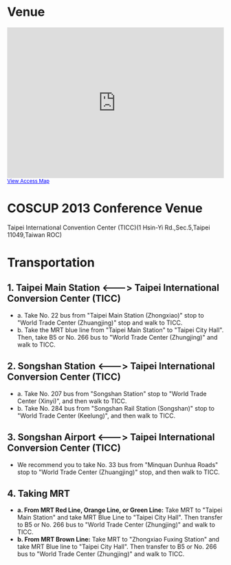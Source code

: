 # Venue

<iframe width="100%" height="350" frameborder="0" scrolling="no" marginheight="0" marginwidth="0" src="https://maps.google.com.tw/maps?f=q&amp;source=s_q&amp;hl=zh-TW&amp;geocode=&amp;q=%E5%8F%B0%E5%8C%97%E5%B8%82%E4%BF%A1%E7%BE%A9%E5%8D%80%E4%BF%A1%E7%BE%A9%E8%B7%AF%E4%BA%94%E6%AE%B51%E8%99%9F&amp;aq=&amp;sll=24.145973,120.666154&amp;sspn=0.067199,0.132093&amp;brcurrent=3,0x3442abadec7543e7:0x5dbcdd8252aeabe7,0,0x3442ac6b61dbbd9d:0xc0c243da98cba64b&amp;ie=UTF8&amp;hq=&amp;hnear=110%E5%8F%B0%E5%8C%97%E5%B8%82%E4%BF%A1%E7%BE%A9%E5%8D%80%E4%BF%A1%E7%BE%A9%E8%B7%AF%E4%BA%94%E6%AE%B51%E8%99%9F&amp;t=m&amp;z=14&amp;ll=25.033248,121.560484&amp;output=embed"></iframe><br /><small><a href="https://maps.google.com.tw/maps?f=q&amp;source=embed&amp;hl=zh-TW&amp;geocode=&amp;q=%E5%8F%B0%E5%8C%97%E5%B8%82%E4%BF%A1%E7%BE%A9%E5%8D%80%E4%BF%A1%E7%BE%A9%E8%B7%AF%E4%BA%94%E6%AE%B51%E8%99%9F&amp;aq=&amp;sll=24.145973,120.666154&amp;sspn=0.067199,0.132093&amp;brcurrent=3,0x3442abadec7543e7:0x5dbcdd8252aeabe7,0,0x3442ac6b61dbbd9d:0xc0c243da98cba64b&amp;ie=UTF8&amp;hq=&amp;hnear=110%E5%8F%B0%E5%8C%97%E5%B8%82%E4%BF%A1%E7%BE%A9%E5%8D%80%E4%BF%A1%E7%BE%A9%E8%B7%AF%E4%BA%94%E6%AE%B51%E8%99%9F&amp;t=m&amp;z=14&amp;ll=25.033248,121.560484" style="color:#0000FF;text-align:left">View Access Map</a></small>

# COSCUP 2013 Conference Venue

Taipei International Convention Center (TICC)(1 Hsin-Yi Rd.,Sec.5,Taipei 11049,Taiwan ROC)
<br />

# Transportation
## 1. Taipei Main Station <---> Taipei International Conversion Center (TICC)
* a. Take No. 22 bus from "Taipei Main Station (Zhongxiao)" stop to "World Trade Center (Zhuangjing)" stop and walk to TICC.
* b. Take the MRT blue line from "Taipei Main Station" to "Taipei City Hall". Then, take B5 or No. 266 bus to "World Trade Center (Zhungjing)" and walk to TICC.

## 2. Songshan Station <---> Taipei International Conversion Center (TICC)
* a. Take No. 207 bus from "Songshan Station" stop to "World Trade Center (Xinyi)", and then walk to TICC.
* b. Take No. 284 bus from "Songshan Rail Station (Songshan)" stop to "World Trade Center (Keelung)", and then walk to TICC.

## 3. Songshan Airport <---> Taipei International Conversion Center (TICC)
* We recommend you to take No. 33 bus from "Minquan Dunhua Roads" stop to "World Trade Center (Zhuangjing)" stop, and then walk to TICC.

## 4. Taking MRT
* **a. From MRT Red Line, Orange Line, or Green Line:** 
    Take MRT to "Taipei Main Station" and take MRT Blue Line to "Taipei City Hall". Then transfer to B5 or No. 266 bus to "World Trade Center (Zhungjing)" and walk to TICC.
* **b. From MRT Brown Line:**
    Take MRT to "Zhongxiao Fuxing Station" and take MRT Blue line to "Taipei City Hall". Then transfer to  B5 or No. 266 bus to "World Trade Center (Zhungjing)" and walk to TICC.
